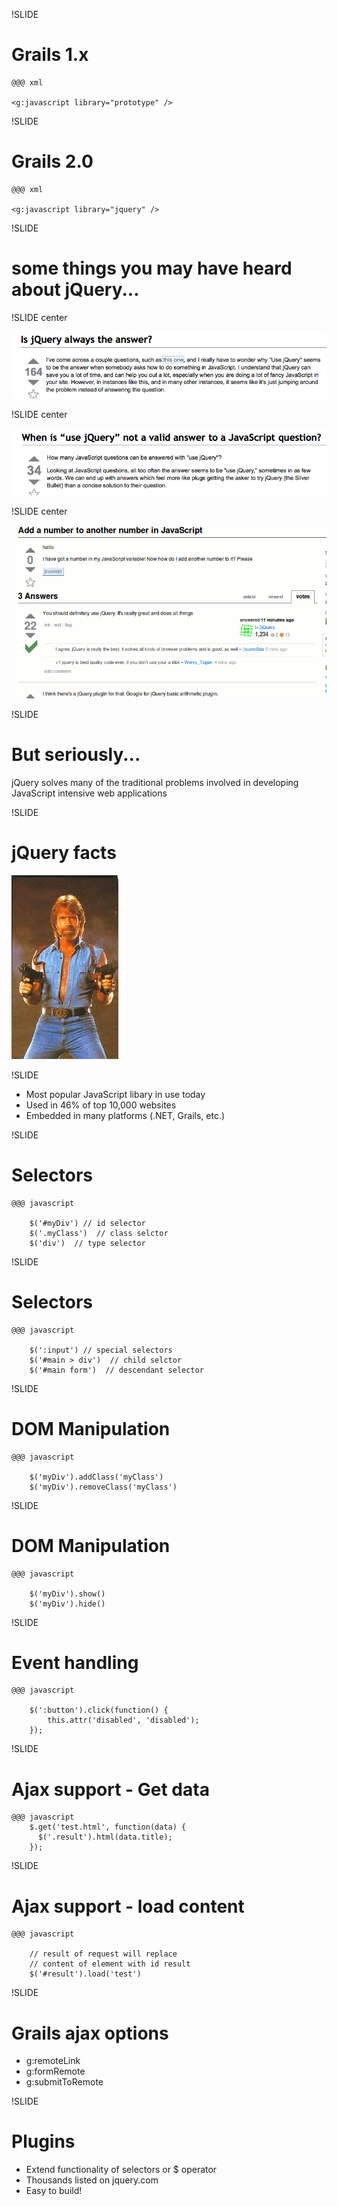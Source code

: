 !SLIDE 

# Grails 1.x #

	@@@ xml

	<g:javascript library="prototype" />

!SLIDE

# Grails 2.0 #

	@@@ xml

	<g:javascript library="jquery" />

!SLIDE 

# some things you may have heard about jQuery... #

!SLIDE center

![](so-jquery2.png)

!SLIDE center

![](so-jquery1.png)

!SLIDE center

![](so-jquery3.png)

!SLIDE

# But seriously... #

 jQuery solves many of the traditional problems involved in developing JavaScript intensive web applications

!SLIDE

# jQuery facts #

![](chuck_norris.jpg)

!SLIDE

 * Most popular JavaScript libary in use today
 * Used in 46% of top 10,000 websites
 * Embedded in many platforms (.NET, Grails, etc.)


!SLIDE

# Selectors #

	@@@ javascript
		
		$('#myDiv') // id selector
		$('.myClass')  // class selctor
		$('div')  // type selector 

!SLIDE

# Selectors #

	@@@ javascript
		
		$(':input') // special selectors
		$('#main > div')  // child selctor
		$('#main form')  // descendant selector 

!SLIDE

# DOM Manipulation #

	@@@ javascript

		$('myDiv').addClass('myClass')
		$('myDiv').removeClass('myClass')

!SLIDE

# DOM Manipulation #

	@@@ javascript
		
		$('myDiv').show()
		$('myDiv').hide()

!SLIDE

# Event handling #

	@@@ javascript

		$(':button').click(function() {
			this.attr('disabled', 'disabled');
		});
		
!SLIDE

# Ajax support - Get data #

	@@@ javascript
		$.get('test.html', function(data) {
		  $('.result').html(data.title);
		});


!SLIDE

# Ajax support - load content #

	@@@ javascript

		// result of request will replace 
		// content of element with id result
		$('#result').load('test')

!SLIDE 		

# Grails ajax options #

 * g:remoteLink
 * g:formRemote
 * g:submitToRemote

!SLIDE

# Plugins #

 * Extend functionality of selectors or $ operator
 * Thousands listed on jquery.com
 * Easy to build!

